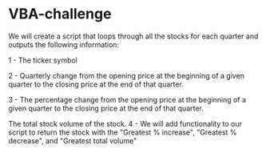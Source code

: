 # VBA-challenge

We will create a script that loops through all the stocks for each quarter and outputs the following information:

1 - The ticker symbol

2 - Quarterly change from the opening price at the beginning of a given quarter to the closing price at the end of that quarter.

3 - The percentage change from the opening price at the beginning of a given quarter to the closing price at the end of that quarter.

The total stock volume of the stock. 
4 - We will add functionality to our script to return the stock with the "Greatest % increase", "Greatest % decrease", and "Greatest total volume"

